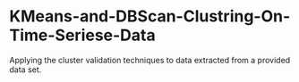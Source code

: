 # KMeans-and-DBScan-Clustring-On-Time-Seriese-Data
Applying the cluster validation techniques to data extracted from a provided data set.
